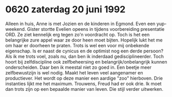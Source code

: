 # 0620 zaterdag 20 juni 1992
Alleen in huis, Anne is met Jozien en de kinderen in Egmond. Even een yup-weekend. Gister stortte Evelien opeens in tijdens voorbereiding presentatie ORD. Ze ziet kennelijk erg tegen zo'n voordracht op. Toch is het een belangrijke zure appel waar ze door heen moet bijten. Hopelijk lukt het me om haar er doorheen te praten. 
Trots is wel een voor mij onbekende eigenschap. Is er naast de cynicus en de optimist nog een derde persoon? Als ik me trots voel, zoals nu, dan ben ik inderdaad gedisciplineerder. Toch hoort bij zelfdiscipline ook zelfbeheersing en belangrijk/onbelangrijk kunnen onderscheiden. Daar ben ik meestal niet zo goed in. Een beetje meer zelfbewustzijn is wel nodig. Maakt het leven veel aangenamer en productiever. Het wordt op deze manier een aardige "zoo" hierboven. Drie instanties lijkt me het maximum. Trouwens, Freud had er ook drie. Ik moet dan trots zijn op een bepaalde manier van leven. Die stijl verder uitwerken. 